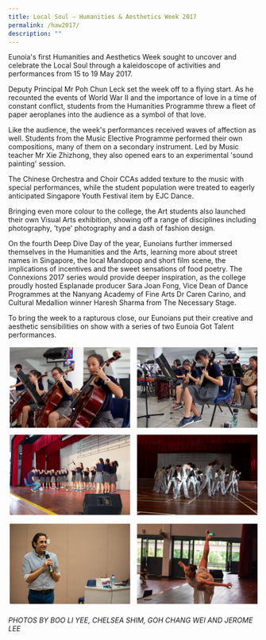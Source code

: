 ```yaml
---
title: Local Soul – Humanities & Aesthetics Week 2017
permalink: /haw2017/
description: ""
---
```




Eunoia's first Humanities and Aesthetics Week sought to uncover and celebrate the Local Soul through a kaleidoscope of activities and performances from 15 to 19 May 2017.

Deputy Principal Mr Poh Chun Leck set the week off to a flying start. As he recounted the events of World War II and the importance of love in a time of constant conflict, students from the Humanities Programme threw a fleet of paper aeroplanes into the audience as a symbol of that love.

Like the audience, the week's performances received waves of affection as well. Students from the Music Elective Programme performed their own compositions, many of them on a secondary instrument. Led by Music teacher Mr Xie Zhizhong, they also opened ears to an experimental 'sound painting' session.

The Chinese Orchestra and Choir CCAs added texture to the music with special performances, while the student population were treated to eagerly anticipated Singapore Youth Festival item by EJC Dance.

Bringing even more colour to the college, the Art students also launched their own Visual Arts exhibition, showing off a range of disciplines including photography, 'type' photography and a dash of fashion design.

On the fourth Deep Dive Day of the year, Eunoians further immersed themselves in the Humanities and the Arts, learning more about street names in Singapore, the local Mandopop and short film scene, the implications of incentives and the sweet sensations of food poetry. The Connexions 2017 series would provide deeper inspiration, as the college proudly hosted Esplanade producer Sara Joan Fong, Vice Dean of Dance Programmes at the Nanyang Academy of Fine Arts Dr Caren Carino, and Cultural Medallion winner Haresh Sharma from The Necessary Stage.

To bring the week to a rapturous close, our Eunoians put their creative and aesthetic sensibilities on show with a series of two Eunoia Got Talent performances.

![](/images/haw17-1.png)
![](/images/haw17-2.png)

###### PHOTOS BY BOO LI YEE, CHELSEA SHIM, GOH CHANG WEI AND JEROME LEE